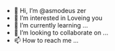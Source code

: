 - 👋 Hi, I’m @asmodeus zer
- 👀 I’m interested in Loveing you
- 🌱 I’m currently learning ...
- 💞️ I’m looking to collaborate on ...
- 📫 How to reach me ...

<!---
asmodeus00777/asmodeus00777 is a ✨ special ✨ repository because its `README.md` (this file) appears on your GitHub profile.
You can click the Preview link to take a look at your changes.
--->
